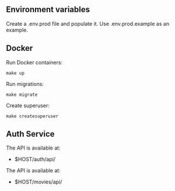
## Environment variables
Create a .env.prod file and populate it. Use .env.prod.example as an example.

## Docker
Run Docker containers:
```console
make up
```

Run migrations:
```console
make migrate
```

Create superuser:
```console
make createsuperuser
```

## Auth Service
The API is available at:
- $HOST/auth/api/


The API is available at:
- $HOST/movies/api/
